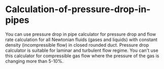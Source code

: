 # Calculation-of-pressure-drop-in-pipes

You can use pressure drop in pipe calculator for pressure drop and flow rate calculation for all Newtonian fluids (gases and liquids) with constant density (incompressible flow) 
in closed rounded duct. 
Pressure drop calculator is suitable for laminar and turbulent flow regime. You can't use this calculator for compressible gas flow where the pressure of the gas is changing more than 5-10%. 
